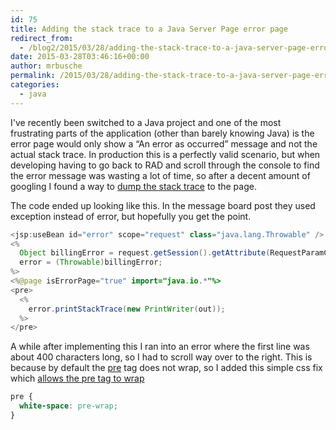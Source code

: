```yaml
---
id: 75
title: Adding the stack trace to a Java Server Page error page
redirect_from:
  - /blog2/2015/03/28/adding-the-stack-trace-to-a-java-server-page-error-page/
date: 2015-03-28T03:46:16+00:00
author: mrbusche
permalink: /2015/03/28/adding-the-stack-trace-to-a-java-server-page-error-page/
categories:
  - java
---
```


I've recently been switched to a Java project and one of the most frustrating parts of the application (other than barely knowing Java) is the error page would only show a &#8220;An error as occurred&#8221; message and not the actual stack trace. In production this is a perfectly valid scenario, but when developing having to go back to RAD and scroll through the console to find the error message was wasting a lot of time, so after a decent amount of googling I found a way to [dump the stack trace](https://www.coderanch.com/t/292791/JSP/java/Printing-Stacktrace-error-jsp) to the page.

The code ended up looking like this. In the message board post they used exception instead of error, but hopefully you get the point.

```java
<jsp:useBean id="error" scope="request" class="java.lang.Throwable" />
<%
  Object billingError = request.getSession().getAttribute(RequestParamConstants.UNKNOWN_BILLING_ERROR);
  error = (Throwable)billingError;
%>
<%@page isErrorPage="true" import="java.io.*"%>
<pre>
  <%
    error.printStackTrace(new PrintWriter(out));
  %>
</pre>
```

A while after implementing this I ran into an error where the first line was about 400 characters long, so I had to scroll way over to the right. This is because by default the [pre](https://developer.mozilla.org/en-US/docs/Web/HTML/Element/pre) tag does not wrap, so I added this simple css fix which [allows the pre tag to wrap](https://www.impressivewebs.com/css-white-space/)

```css
pre {
  white-space: pre-wrap;
}
```
